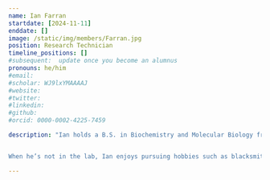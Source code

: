 ```yaml
---
name: Ian Farran
startdate: [2024-11-11]
enddate: []
image: /static/img/members/Farran.jpg
position: Research Technician
timeline_positions: []
#subsequent:  update once you become an alumnus
pronouns: he/him
#email: 
#scholar: WJ9lxYMAAAAJ
#website: 
#twitter: 
#linkedin: 
#github: 
#orcid: 0000-0002-4225-7459

description: "Ian holds a B.S. in Biochemistry and Molecular Biology from the University of California, Davis. With extensive industry experience, he has worked across biotech, adhesives, and molecular research, specializing in protein characterization, assay development, and process optimization. Most recently, at The Every Company, Ian developed HPLC methods, created Python tools to optimize fermentation processes, and implemented assays across multiple sites. He also conducted research under [Dr. Marie Heffern](https://heffernlab.com/), contributing to a ChemBioChem publication on the structural effects of metals on C-Peptide.


When he’s not in the lab, Ian enjoys pursuing hobbies such as blacksmithing and archery."

---
```

